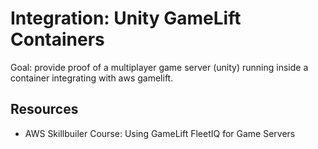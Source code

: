 # Integration: Unity GameLift Containers
Goal: provide proof of a multiplayer game server (unity) running inside a container integrating with aws gamelift.

## Resources
- AWS Skillbuiler Course: Using GameLift FleetIQ for Game Servers

